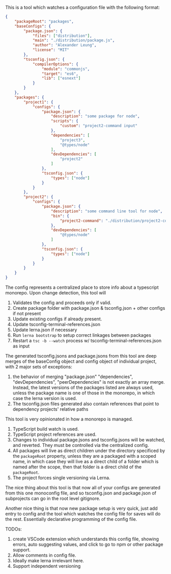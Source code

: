 This is a tool which watches a configuration file with the following format:

```json
{
    "packageRoot": "packages",
    "baseConfigs": {
        "package.json": {
            "files": ["distribution"],
            "main": "./distribution/package.js",
            "author": "Alexander Leung",
            "license": "MIT"
        },
        "tsconfig.json": {
            "compilerOptions": {
                "module": "commonjs",
                "target": "es6",
                "lib": ["esnext"]
            }
        }
    },
    "packages": {
        "project1": {
            "configs": {
                "package.json": {
                    "description": "some package for node",
                    "scripts": {
                        "custom": "project2-command input"
                    },
                    "dependencies": [
                        "project3",
                        "@types/node"
                    ],
                    "devDependencies": [
                        "project2"
                    ]
                },
                "tsconfig.json": {
                    "types": ["node"]
                }
            }
        },
        "project2": {
            "configs": {
                "package.json": {
                    "description": "some command line tool for node",
                    "bin": {
                        "project2-command": "./distribution/project2-command.js"
                    },
                    "devDependencies": [
                        "@types/node"
                    ]
                },
                "tsconfig.json": {
                    "types": ["node"]
                }
            }
        }
    }
}
```

The config represents a centralized place to store info about a typescript monorepo. Upon change detection, this tool will
1. Validates the config and proceeds only if valid.
1. Create package folder with package.json & tsconfig.json + other configs if not present
1. Update existing configs if already present.
1. Update tsconfig-terminal-references.json
1. Update lerna.json if necessary
1. Run `lerna bootstrap` to setup correct linkages between packages
1. Restart a `tsc -b --watch` process w/ tsconfig-terminal-references.json as input

The generated tsconfig.jsons and package.jsons from this tool are deep merges of the baseConfig object and config object of individual project, with 2 major
sets of exceptions: 
1. the behavior of merging "package.json" "dependencies", "devDependencies", "peerDependencies" is not exactly an array merge. Instead,
the latest versions of the packages listed are always used, unless the package name is one of those in the monorepo, in which case the lerna version is used.
1. The tsconfig.json files generated also contain references that point to dependency projects' relative paths

This tool is very opinionated in how a monorepo is managed.  
1. TypeScript build watch is used.
1. TypeScript project references are used.
1. Changes to individual package.jsons and tsconfig.jsons will be watched, and reverted. They must be controlled via the centralized config.
1. All packages will live as direct children under the directory specificed by the `packageRoot` property, unless they are a packaged with a scoped name,
in which case they will live as a direct child of a folder which is named after the scope, then that folder is a direct child of the `packageRoot`.
1. The project forces single versioning via Lerna.

The nice thing about this tool is that now all of your configs are generated from this one monoconfig file, and so tsconfig.json and package.json of subprojects can go in
the root level gitignore.

Another nice thing is that now new package setup is very quick, just add entry to config and the tool which watches the config file for saves will do the rest. Essentially declarative programming of the config file.

TODOs:
1. create VSCode extension which understands this config file, showing errors, auto suggesting values, and click to go to npm or other package support.
1. Allow comments in config file.
1. Ideally make lerna irrelevant here.
1. Support independent versioning